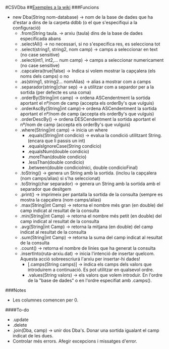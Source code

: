 #CSVDba
##[Exemples a la wiki](https://github.com/ckob/DbaCSV/wiki)
###Funcions
* new Dba(String nom-database)  -> nom de la base de dades que ha d'estar a dins de la carpeta ddbb (o el que s'especifiqui a la configuració)
  * .from(String taula.         -> arxiu (taula) dins de la base de dades especificada abans
  * .selectAll()                -> no necessari, si no s'especifica res, es selecciona tot
  * .select(string1, string2, nom camp)     -> camps a seleccionar en text (no case sensitive)
  * .select(int1, int2,... num camp)        -> camps a seleccionar numericament (no case sensitive)
  * .capcalera(true|false)      -> Indica si volem mostrar la capçalera (els noms dels camps) o no
  * .as(string1, string2... nomAlias)       -> alias a mostrar com a camps
  * .separador(string|char sep) -> a utilitzar com a separdor per a la sortida (per defecte es una coma)
  * .orderBy(String|int camp)   -> ordena ASCendentment la sortida aportant el nº/nom de camp (accepta els orderBy's que vulguis)
  * .orderAscBy(String|int camp)-> ordena ASCendentment la sortida aportant el nº/nom de camp (accepta els orderBy's que vulguis)
  * .orderDescBy()              -> ordena DESCendentment la sortida aportant el nº/nom de camp (accepta els orderBy's que vulguis)
  * .where(String|int camp)     -> inicia un where
    * .equals(String|int condicio)    -> evalua la condició utilitzant String. (encara que li passis un int)
    * .equalsIgnoreCase(String condicio)
    * .equalsNum(double condicio)
    * .moreThan(double condicio)
    * .lessThan(double condicio)
    * .between(double condicioInici, double condicioFinal)
  * .toString()                 -> genera un String amb la sortida. (inclou la capçalera (nom camps/alias) si s'ha seleccionat)
  * .toString(char separador)   -> genera un String amb la sortida amb el separador que desitgem
  * .print()                    -> imprimeix per pantalla la sortida de la consulta (sempre es mostra la capçalera (nom camps/alias)
  * .max(String|int Camp)       -> retorna el nombre més gran (en double) del camp indicat al resultat de la consulta
  * .min(String|int Camp)       -> retorna el nombre més petit (en double) del camp indicat al resultat de la consulta
  * .avg(String|int Camp)       -> retorna la mitjana (en double) del camp indicat al resultat de la consulta
  * .sum(String|int Camp)       -> retorna la suma del camp indicat al resultat de la consulta
  * .count()                    -> retorna el nombre de linies que ha generat la consulta
  * .insertInto(ruta-arxiu.dat) -> inicia l'intenció de insertar quelcom. Aquesta acció sobreescriurá l'arxiu per insertar-hi dades!
    * [.camps(String camps)]    -> indica els camps dels valors que introduirem a continuació. Es pot utilitzar en qualsevol ordre.
    * .values(String valors)    -> els valors que volem introduir. En l'ordre de la "base de dades" o en l'ordre especifiat amb .camps().

###Notes
* Les columnes comencen per 0.

####To-do

* .update
* .delete
* .join(Dba, camp)            -> unir dos Dba's. Donar una sortida igualant el camp indicat de les dues.
* Controlar més errors. Afegir excepcions i missatges d'error.
